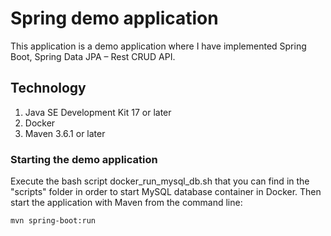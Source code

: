 
# Spring demo application

This application is a demo application where I have
implemented Spring Boot, Spring Data JPA – Rest CRUD API.

## Technology

1. Java SE Development Kit 17 or later
2. Docker
3. Maven 3.6.1 or later

### Starting the demo application

Execute the bash script docker_run_mysql_db.sh that you can
find in the "scripts" folder in order to start MySQL database container
in Docker. Then start the application with Maven  from the 
command line:
```
mvn spring-boot:run
```

